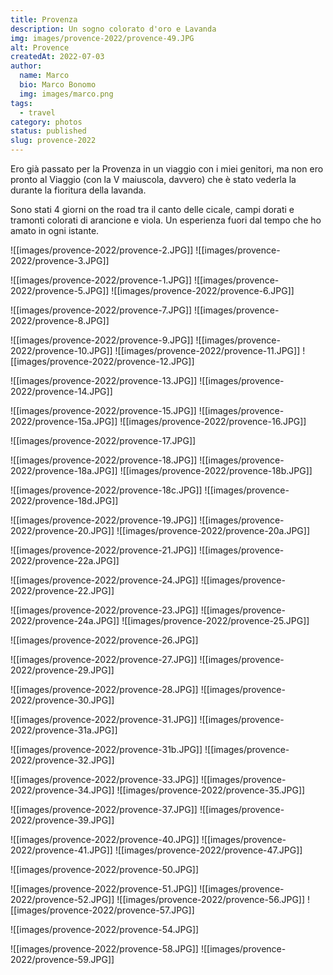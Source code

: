 ```yaml
---
title: Provenza
description: Un sogno colorato d'oro e Lavanda
img: images/provence-2022/provence-49.JPG
alt: Provence
createdAt: 2022-07-03
author:
  name: Marco
  bio: Marco Bonomo
  img: images/marco.png
tags:
  - travel
category: photos
status: published
slug: provence-2022
---
```


Ero già passato per la Provenza in un viaggio con i miei genitori, ma non ero pronto al Viaggio (con la V maiuscola, davvero) che è stato vederla la durante la fioritura della lavanda.

Sono stati 4 giorni on the road tra il canto delle cicale, campi dorati e tramonti colorati di arancione e viola. 
Un esperienza fuori dal tempo che ho amato in ogni istante.


![[images/provence-2022/provence-2.JPG]]
![[images/provence-2022/provence-3.JPG]]


![[images/provence-2022/provence-1.JPG]]
![[images/provence-2022/provence-5.JPG]]
![[images/provence-2022/provence-6.JPG]]


![[images/provence-2022/provence-7.JPG]]
![[images/provence-2022/provence-8.JPG]]


![[images/provence-2022/provence-9.JPG]]
![[images/provence-2022/provence-10.JPG]]
![[images/provence-2022/provence-11.JPG]]
![[images/provence-2022/provence-12.JPG]]


![[images/provence-2022/provence-13.JPG]]
![[images/provence-2022/provence-14.JPG]]


![[images/provence-2022/provence-15.JPG]]
![[images/provence-2022/provence-15a.JPG]]
![[images/provence-2022/provence-16.JPG]]


![[images/provence-2022/provence-17.JPG]]


![[images/provence-2022/provence-18.JPG]]
![[images/provence-2022/provence-18a.JPG]]
![[images/provence-2022/provence-18b.JPG]]


![[images/provence-2022/provence-18c.JPG]]
![[images/provence-2022/provence-18d.JPG]]


![[images/provence-2022/provence-19.JPG]]
![[images/provence-2022/provence-20.JPG]]
![[images/provence-2022/provence-20a.JPG]]


![[images/provence-2022/provence-21.JPG]]
![[images/provence-2022/provence-22a.JPG]]


![[images/provence-2022/provence-24.JPG]]
![[images/provence-2022/provence-22.JPG]]


![[images/provence-2022/provence-23.JPG]]
![[images/provence-2022/provence-24a.JPG]]
![[images/provence-2022/provence-25.JPG]]


![[images/provence-2022/provence-26.JPG]]


![[images/provence-2022/provence-27.JPG]]
![[images/provence-2022/provence-29.JPG]]


![[images/provence-2022/provence-28.JPG]]
![[images/provence-2022/provence-30.JPG]]


![[images/provence-2022/provence-31.JPG]]
![[images/provence-2022/provence-31a.JPG]]


![[images/provence-2022/provence-31b.JPG]]
![[images/provence-2022/provence-32.JPG]]


![[images/provence-2022/provence-33.JPG]]
![[images/provence-2022/provence-34.JPG]]
![[images/provence-2022/provence-35.JPG]]


![[images/provence-2022/provence-37.JPG]]
![[images/provence-2022/provence-39.JPG]]


![[images/provence-2022/provence-40.JPG]]
![[images/provence-2022/provence-41.JPG]]
![[images/provence-2022/provence-47.JPG]]


![[images/provence-2022/provence-50.JPG]]


![[images/provence-2022/provence-51.JPG]]
![[images/provence-2022/provence-52.JPG]]
![[images/provence-2022/provence-56.JPG]]
![[images/provence-2022/provence-57.JPG]]


![[images/provence-2022/provence-54.JPG]]


![[images/provence-2022/provence-58.JPG]]
![[images/provence-2022/provence-59.JPG]]

